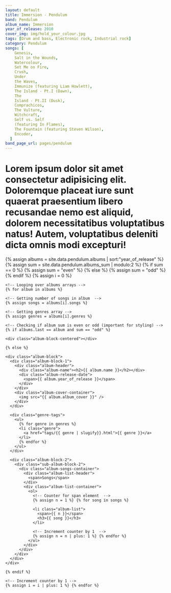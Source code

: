 ```yaml
---
layout: default
title: Immersion - Pendulum
band: Pendulum
album_name: Immersion
year_of_release: 2010
cover_img: img/hold_your_colour.jpg
tags: [Drum and bass, Electronic rock, Industrial rock]
category: Pendulum
songs: [
    Genesis,
    Salt in the Wounds,
    Watercolour,
    Set Me on Fire,
    Crush,
    Under
    the Waves,
    Immunize (featuring Liam Howlett),
    The Island - Pt.I (Dawn),
    The
    Island - Pt.II (Dusk),
    Comprachicos,
    The Vulture,
    Witchcraft,
    Self vs. Self
    (featuring In Flames),
    The Fountain (featuring Steven Wilson),
    Encoder,
  ]
band_page_url: pages/pendulum
---
```


<div class="albums-content-container">
  <div class="about-band-header">
    <h1>
      Lorem ipsum dolor sit amet consectetur adipisicing elit. Doloremque
      placeat iure sunt quaerat praesentium libero recusandae nemo est aliquid,
      dolorem necessitatibus voluptatibus natus! Autem, voluptatibus deleniti
      dicta omnis modi excepturi!
    </h1>
  </div>

  <div class="album-blocks-container">
    <!-- Assigning values needed for loop -->
    {% assign albums = site.data.pendulum.albums | sort:"year_of_release" %} {%
    assign sum = site.data.pendulum.albums_sum | modulo:2 %} {% if sum == 0 %}
    {% assign sum = "even" %} {% else %} {% assign sum = "odd" %} {% endif %} {%
    assign i = 0 %}

    <!-- Looping over albums arrays -->
    {% for album in albums %}

    <!-- Getting number of songs in album  -->
    {% assign songs = albums[i].songs %}

    <!-- Getting genres array -->
    {% assign genres = albums[i].genres %}

    <!-- Checking if album sum is even or odd (important for styling) -->
    {% if albums.last == album and sum == "odd" %}

    <div class="album-block-centered"></div>

    {% else %}

    <div class="album-block">
      <div class="album-block-1">
        <div class="album-header">
          <div class="album-name"><h2>{{ album.name }}</h2></div>
          <div class="album-release-date">
            <span>{{ album.year_of_release }}</span>
          </div>
        </div>
        <div class="album-cover-container">
          <img src="{{ album.album_cover }}" />
        </div>
      </div>

      <div class="genre-tags">
        <ul>
          {% for genre in genres %}
          <li class="genre">
            <a href="tags/{{ genre | slugify}}.html">{{ genre }}</a>
          </li>
          {% endfor %}
        </ul>
      </div>

      <div class="album-block-2">
        <div class="sub-album-block-2">
          <div class="album-songs-container">
            <div class="album-list-header">
              <span>Songs</span>
            </div>
            <div class="album-list-container">
              <ol>
                <!-- Counter for span element  -->
                {% assign n = 1 %} {% for song in songs %}

                <li class="album-list">
                  <span>{{ n }}</span>
                  <h3>{{ song }}</h3>
                </li>

                <!-- Increment counter by 1  -->
                {% assign n = n | plus: 1 %} {% endfor %}
              </ol>
            </div>
          </div>
        </div>
      </div>
    </div>

    {% endif %}

    <!-- Increment counter by 1 -->
    {% assign i = i | plus: 1 %} {% endfor %}

  </div>
</div>
